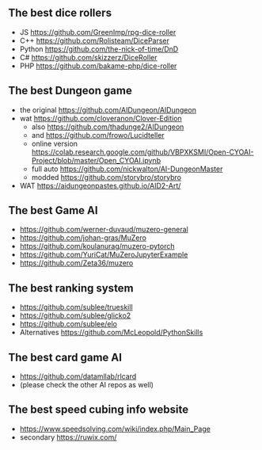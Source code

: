 ## The best dice rollers
- JS https://github.com/GreenImp/rpg-dice-roller
- C++ https://github.com/Rolisteam/DiceParser
- Python https://github.com/the-nick-of-time/DnD
- C# https://github.com/skizzerz/DiceRoller
- PHP https://github.com/bakame-php/dice-roller

## The best Dungeon game
- the original https://github.com/AIDungeon/AIDungeon
- wat https://github.com/cloveranon/Clover-Edition
  - also https://github.com/thadunge2/AIDungeon
  - and https://github.com/frowo/Lucidteller
  - online version https://colab.research.google.com/github/VBPXKSMI/Open-CYOAI-Project/blob/master/Open_CYOAI.ipynb
  - full auto https://github.com/nickwalton/AI-DungeonMaster
  - modded https://github.com/storybro/storybro
- WAT https://aidungeonpastes.github.io/AID2-Art/

## The best Game AI
- https://github.com/werner-duvaud/muzero-general
- https://github.com/johan-gras/MuZero
- https://github.com/koulanurag/muzero-pytorch
- https://github.com/YuriCat/MuZeroJupyterExample
- https://github.com/Zeta36/muzero

## The best ranking system
- https://github.com/sublee/trueskill
- https://github.com/sublee/glicko2
- https://github.com/sublee/elo
- Alternatives https://github.com/McLeopold/PythonSkills

## The best card game AI
- https://github.com/datamllab/rlcard
- (please check the other AI repos as well)

## The best speed cubing info website
- https://www.speedsolving.com/wiki/index.php/Main_Page
- secondary https://ruwix.com/
